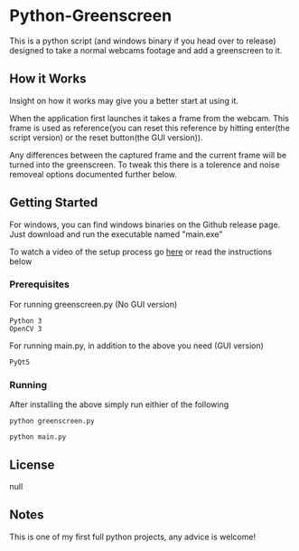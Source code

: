 # Python-Greenscreen
This is a python script (and windows binary if you head over to release) designed to take a normal webcams footage and add a greenscreen to it.
## How it Works
Insight on how it works may give you a better start at using it. 

When the application first launches it takes a frame from the webcam. This frame is used as reference(you can reset this reference by hitting enter(the script version) or the reset button(the GUI version)). 

Any differences between the captured frame and the current frame will be turned into the greenscreen. To tweak this there is a tolerence and noise removeal options documented further below.
## Getting Started

For windows, you can find windows binaries on the Github release page.
Just download and run the executable named "main.exe"

To watch a video of the setup process go [here]()
or read the instructions below


### Prerequisites
For running greenscreen.py (No GUI version)
```
Python 3
OpenCV 3
```
For running main.py, in addition to the above you need (GUI version)
```
PyQt5
```
### Running
After installing the above simply run eithier of the following
```
python greenscreen.py
```
```
python main.py
```
## License
null

## Notes
This is one of my first full python projects, any advice is welcome!
